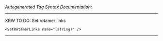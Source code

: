 _Autogenerated Tag Syntax Documentation:_

---
XRW TO DO: Set rotamer links

```
<SetRotamerLinks name="(string)" />
```



---
